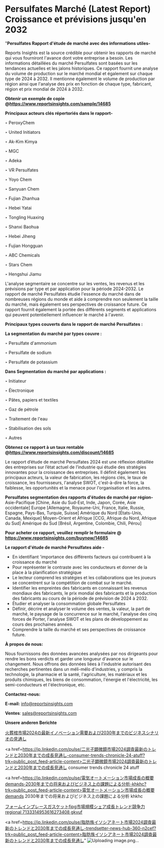# Persulfates Marché (Latest Report) Croissance et prévisions jusqu'en 2032

"<strong>Persulfates Rapport d'étude de marché avec des informations utiles-</strong>

Reports Insights est la source crédible pour obtenir les rapports de marché qui vous fourniront l'avance dont votre entreprise a besoin. Les informations détaillées du marché Persulfates sont basées sur les tendances actuelles et les jalons historiques. Ce rapport fournit une analyse du volume de production sur le marché mondial et également sur chaque type de 2024 à 2032. Il mentionne également le volume de production par région ainsi que l'analyse des prix en fonction de chaque type, fabricant, région et prix mondial de 2024 à 2032.

<strong><b>Obtenir un exemple de copie @</b></strong><a href=https://www.reportsinsights.com/sample/14685><strong><b>https://www.reportsinsights.com/sample/14685</b></strong></a>

<b>Principaux acteurs clés répertoriés dans le rapport-</b>

<b> </b>‣ PeroxyChem

‣ United Initiators

‣ Ak-Kim Kimya

‣ MGC

‣ Adeka

‣ VR Persulfates

‣ Yoyo Chem

‣ Sanyuan Chem

‣ Fujian Zhanhua

‣ Hebei Yatai

‣ Tongling Huaxing

‣ Shanxi Baohua

‣ Hebei Jiheng

‣ Fujian Hongguan

‣ ABC Chemicals

‣ Stars Chem

‣ Hengshui Jiamu

L'analyse segmentaire se concentre sur les ventes, les revenus et les prévisions par type et par application pour la période 2024-2032. Le rapport de marché Persulfates étudie l'essence du marché dans de nombreuses régions du monde et aide à comprendre non seulement la taille du marché, mais également ses perspectives de croissance future. Ce rapport fournit également la portée des différents segments et applications qui peuvent potentiellement influencer le marché à l'avenir.

<strong>Principaux types couverts dans le rapport de marché Persulfates :</strong>

<strong>La segmentation du marché par types couvre :</strong>

‣ Persulfate d'ammonium

‣ Persulfate de sodium

‣ Persulfate de potassium

<strong>Dans Segmentation du marché par applications :</strong>

‣ Initiateur

‣ Électronique

‣ Pâtes, papiers et textiles

‣ Gaz de pétrole

‣ Traitement de l'eau

‣ Stabilisation des sols

‣ Autres

<strong><b>Obtenez ce rapport à un taux rentable @</b></strong><a href=https://www.reportsinsights.com/discount/14685><strong><b>https://www.reportsinsights.com/discount/14685</b></strong></a>

Le rapport d’étude de marché Persulfates 2024 est une réflexion détaillée des entreprises sur l’état actuel de l’industrie qui étudie des stratégies innovantes pour la croissance des entreprises. Il définit également les principaux acteurs, la valeur de fabrication, les régions clés, le taux de croissance, les fournisseurs, l'analyse SWOT, c'est-à-dire la force, la faiblesse, les opportunités et la menace pour l'organisation et les autres.

<strong>Persulfates segmentation des rapports d'études de marché par région-</strong>
Asie-Pacifique [Chine, Asie du Sud-Est, Inde, Japon, Corée, Asie occidentale]
Europe [Allemagne, Royaume-Uni, France, Italie, Russie, Espagne, Pays-Bas, Turquie, Suisse]
Amérique du Nord [États-Unis, Canada, Mexique]
Moyen-Orient et Afrique [CCG, Afrique du Nord, Afrique du Sud]
Amérique du Sud [Brésil, Argentine, Colombie, Chili, Pérou]

<strong>Pour acheter ce rapport, veuillez remplir le formulaire @   <a href=https://www.reportsinsights.com/buynow/14685>https://www.reportsinsights.com/buynow/14685</a></strong>

<strong>Le rapport d'étude de marché Persulfates aide -</strong>
<ul>
  <li>En identifiant 'importance des différents facteurs qui contribuent à la croissance du marché</li>
  <li>Pour représenter le contraste avec les conducteurs et donner de la place à la planification stratégique</li>
  <li>Le lecteur comprend les stratégies et les collaborations que les joueurs se concentrent sur la compétition de combat sur le marché.</li>
  <li>Identifier les empreintes des fabricants en connaissant les revenus mondiaux des fabricants, le prix mondial des fabricants et la production des fabricants au cours de la période de prévision de 2024 à 2032.</li>
  <li>Étudier et analyser la consommation globale Persulfates</li>
  <li>Définir, décrire et analyser le volume des ventes, la valeur, la part de marché, le paysage de la concurrence sur le marché, l'analyse des cinq forces de Porter, l'analyse SWOT et les plans de développement au cours des prochaines années.</li>
  <li>Comprendre la taille du marché et ses perspectives de croissance future.</li>
</ul>
<strong>À propos de nous:</strong>

Nous fournissons des données avancées analysées par nos dirigeants pour rendre les bons verdicts et garder une longueur d'avance sur le changement. Nous offrons des données liées à l'industrie autorisant des recherches pertinentes dans un méli-mélo d'industries, y compris la technologie, la pharmacie et la santé, l'agriculture, les matériaux et les produits chimiques, les biens de consommation, l'énergie et l'électricité, les semi-conducteurs et l'électronique, etc.

<strong>Contactez-nous:</strong>

<strong>E-mail:</strong> <a href=mailto:info@reportsinsights.com>info@reportsinsights.com</a>

<strong>Ventes</strong>: <a href=mailto:sales@reportsinsights.com>sales@reportsinsights.com</a>

<strong>Unsere anderen Berichte</strong>

<a href=https://www.linkedin.com/pulse/火葬棺市場2024の最新イノベーション需要および2030年までのビジネスシナリオの見通し-tribunal-analytics-360-yjmpf/>火葬棺市場2024の最新イノベーション需要および2030年までのビジネスシナリオの見通し</a>

<a href=https://jp.linkedin.com/pulse/二光子顕微鏡市場2024調査最新のトレンドと2030年までの成長見通し-consumer-trends-chronicle-24-atuff?trk=public_post_feed-article-content>二光子顕微鏡市場2024調査最新のトレンドと2030年までの成長見通し consumer trends chronicle 24 atuff</a>

<a href=https://jp.linkedin.com/pulse/電気オートメーション市場成長の概要demands-2030年までの将来およびビジネス上の課題による分析-khkhc?trk=public_post_feed-article-content>電気オートメーション市場成長の概要demands 2030年までの将来およびビジネス上の課題による分析 khkhc</a>

<a href=https://www.linkedin.com/pulse/フォームインプレースガスケットfipg市場規模シェア成長トレンド競争力regional-7133314953616273408-gkvuf/>フォームインプレースガスケットfipg市場規模シェア成長トレンド競争力regional 7133314953616273408 gkvuf</a>

<a href=https://jp.linkedin.com/pulse/脂肪族イソシアネート市場2024調査最新のトレンドと2030年までの成長見通し-trendsetter-news-hub-360-n2cef?trk=public_post_feed-article-content>脂肪族イソシアネート市場2024調査最新のトレンドと2030年までの成長見通し</a>"
![Uploading image.png…]()
